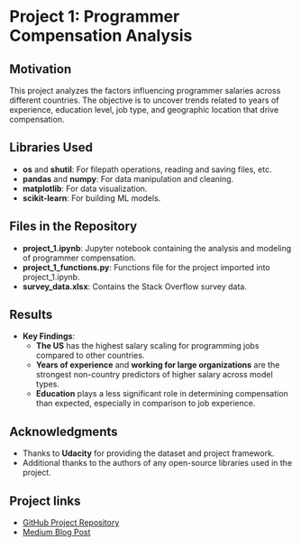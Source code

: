 # Project 1: Programmer Compensation Analysis

## Motivation
This project analyzes the factors influencing programmer salaries across different countries. The objective is to uncover trends related to years of experience, education level, job type, and geographic location that drive compensation.

## Libraries Used
- **os** and **shutil**: For filepath operations, reading and saving files, etc.
- **pandas** and **numpy**: For data manipulation and cleaning.
- **matplotlib**: For data visualization.
- **scikit-learn**: For building ML models.

## Files in the Repository
- **project_1.ipynb**: Jupyter notebook containing the analysis and modeling of programmer compensation.
- **project_1_functions.py**: Functions file for the project imported into project_1.ipynb.
- **survey_data.xlsx**: Contains the Stack Overflow survey data.

## Results
- **Key Findings**:
  - **The US** has the highest salary scaling for programming jobs compared to other countries.
  - **Years of experience** and **working for large organizations** are the strongest non-country predictors of higher salary across model types.
  - **Education** plays a less significant role in determining compensation than expected, especially in comparison to job experience.

## Acknowledgments
- Thanks to **Udacity** for providing the dataset and project framework.
- Additional thanks to the authors of any open-source libraries used in the project.

## Project links
- [GitHub Project Repository](https://github.com/nhpeytonwt/data-science-nanodegree/tree/main/Project-1-Compensation-Analysis)
- [Medium Blog Post](https://medium.com/@njhpeyton/optimize-your-programming-career-path-so-you-dont-fall-behind-5692774f0ecb)